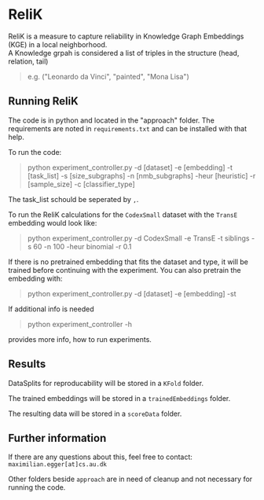 # ReliK

ReliK is a measure to capture reliability in Knowledge Graph Embeddings (KGE) in a local neighborhood.<br>
A Knowledge grpah is considered a list of triples in the structure (head, relation, tail)

> e.g. ("Leonardo da Vinci", "painted", "Mona Lisa")

## Running ReliK

The code is in python and located in the "approach" folder. The requirements are noted in `requirements.txt` and can be installed with that help.<br>

To run the code:

> python experiment_controller.py -d [dataset] -e [embedding] -t [task_list] -s [size_subgraphs] -n [nmb_subgraphs] -heur [heuristic] -r [sample_size] -c [classifier_type]

The task_list schould be seperated by ``,``.<br>

To run the ReliK calculations for the ``CodexSmall`` dataset with the `TransE` embedding would look like:
> python experiment_controller.py -d CodexSmall -e TransE -t siblings -s 60 -n 100 -heur binomial -r 0.1

If there is no pretrained embedding that fits the dataset and type, it will be trained before continuing with the experiment. You can also pretrain the embedding with:

> python experiment_controller.py -d [dataset] -e [embedding] -st

If additional info is needed

> python experiment_controller -h

provides more info, how to run experiments.

## Results

DataSplits for reproducability will be stored in a `KFold` folder.<br>

The trained embeddings will be stored in a `trainedEmbeddings` folder.<br>

The resulting data will be stored in a `scoreData` folder.<br>

## Further information

If there are any questions about this, feel free to contact: `maximilian.egger[at]cs.au.dk`

Other folders beside `approach` are in need of cleanup and not necessary for running the code.